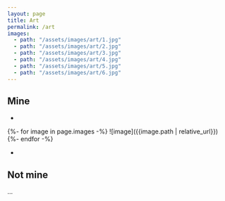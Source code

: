 ```yaml
---
layout: page
title: Art
permalink: /art
images:
  - path: "/assets/images/art/1.jpg"
  - path: "/assets/images/art/2.jpg"
  - path: "/assets/images/art/3.jpg"
  - path: "/assets/images/art/4.jpg"
  - path: "/assets/images/art/5.jpg"
  - path: "/assets/images/art/6.jpg"
---
```


## Mine

-

{%- for image in page.images -%}
![image]({{image.path | relative_url}})
{%- endfor -%}

-

## Not mine

...